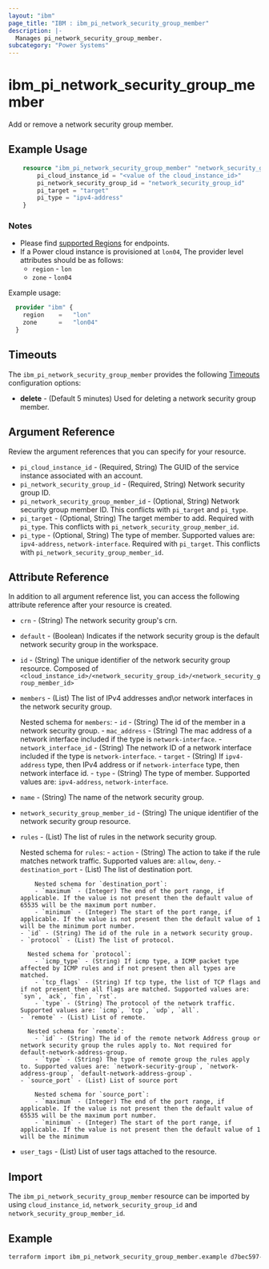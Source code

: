 ```yaml
---
layout: "ibm"
page_title: "IBM : ibm_pi_network_security_group_member"
description: |-
  Manages pi_network_security_group_member.
subcategory: "Power Systems"
---
```


# ibm_pi_network_security_group_member

Add or remove a network security group member.

## Example Usage

```terraform
    resource "ibm_pi_network_security_group_member" "network_security_group_member" {
        pi_cloud_instance_id = "<value of the cloud_instance_id>"
        pi_network_security_group_id = "network_security_group_id"
        pi_target = "target"
        pi_type = "ipv4-address"
    }
```

### Notes

- Please find [supported Regions](https://cloud.ibm.com/apidocs/power-cloud#endpoint) for endpoints.
- If a Power cloud instance is provisioned at `lon04`, The provider level attributes should be as follows:
  - `region` - `lon`
  - `zone` - `lon04`
  
Example usage:

  ```terraform
    provider "ibm" {
      region    =   "lon"
      zone      =   "lon04"
    }
  ```

## Timeouts

The `ibm_pi_network_security_group_member` provides the following [Timeouts](https://www.terraform.io/docs/language/resources/syntax.html) configuration options:

- **delete** - (Default 5 minutes) Used for deleting a network security group member.

## Argument Reference

Review the argument references that you can specify for your resource.

- `pi_cloud_instance_id` - (Required, String) The GUID of the service instance associated with an account.
- `pi_network_security_group_id` - (Required, String) Network security group ID.
- `pi_network_security_group_member_id` - (Optional, String) Network security group member ID. This conflicts with `pi_target` and `pi_type`.
- `pi_target` - (Optional, String) The target member to add. Required with `pi_type`. This conflicts with `pi_network_security_group_member_id`.
- `pi_type` - (Optional, String) The type of member. Supported values are: `ipv4-address`, `network-interface`. Required with `pi_target`. This conflicts with `pi_network_security_group_member_id`.

## Attribute Reference

In addition to all argument reference list, you can access the following attribute reference after your resource is created.

- `crn` - (String) The network security group's crn.
- `default` - (Boolean) Indicates if the network security group is the default network security group in the workspace.
- `id` - (String) The unique identifier of the network security group resource. Composed of `<cloud_instance_id>/<network_security_group_id>/<network_security_group_member_id>`
- `members` - (List) The list of IPv4 addresses and\or network interfaces in the network security group.

    Nested schema for `members`:
      - `id` - (String) The id of the member in a network security group.
      - `mac_address` - (String) The mac address of a network interface included if the type is `network-interface`.
      - `network_interface_id` - (String) The network ID of a network interface included if the type is `network-interface`.
      - `target` - (String) If `ipv4-address` type, then IPv4 address or if `network-interface` type, then network interface id.
      - `type` - (String) The type of member. Supported values are: `ipv4-address`, `network-interface`.

- `name` - (String) The name of the network security group.
- `network_security_group_member_id` - (String) The unique identifier of the network security group resource.
- `rules` - (List) The list of rules in the network security group.

    Nested schema for `rules`:
      - `action` - (String) The action to take if the rule matches network traffic. Supported values are: `allow`, `deny`.
      - `destination_port` - (List) The list of destination port.

          Nested schema for `destination_port`:
          - `maximum` - (Integer) The end of the port range, if applicable. If the value is not present then the default value of 65535 will be the maximum port number.
          - `minimum` - (Integer) The start of the port range, if applicable. If the value is not present then the default value of 1 will be the minimum port number.
      - `id` - (String) The id of the rule in a network security group.
      - `protocol` - (List) The list of protocol.
        
        Nested schema for `protocol`:
          - `icmp_type` - (String) If icmp type, a ICMP packet type affected by ICMP rules and if not present then all types are matched.
          - `tcp_flags` - (String) If tcp type, the list of TCP flags and if not present then all flags are matched. Supported values are: `syn`, `ack`, `fin`, `rst`.
          - `type` - (String) The protocol of the network traffic. Supported values are: `icmp`, `tcp`, `udp`, `all`.
      - `remote` - (List) List of remote.
        
        Nested schema for `remote`:
          - `id` - (String) The id of the remote network Address group or network security group the rules apply to. Not required for default-network-address-group.
          - `type` - (String) The type of remote group the rules apply to. Supported values are: `network-security-group`, `network-address-group`, `default-network-address-group`.
      - `source_port` - (List) List of source port

          Nested schema for `source_port`:
          - `maximum` - (Integer) The end of the port range, if applicable. If the value is not present then the default value of 65535 will be the maximum port number.
          - `minimum` - (Integer) The start of the port range, if applicable. If the value is not present then the default value of 1 will be the minimum 
- `user_tags` - (List) List of user tags attached to the resource.

## Import

The `ibm_pi_network_security_group_member` resource can be imported by using `cloud_instance_id`, `network_security_group_id` and `network_security_group_member_id`.

## Example

```bash
terraform import ibm_pi_network_security_group_member.example d7bec597-4726-451f-8a63-e62e6f19c32c/cea6651a-bc0a-4438-9f8a-a0770bbf3ebb
```
